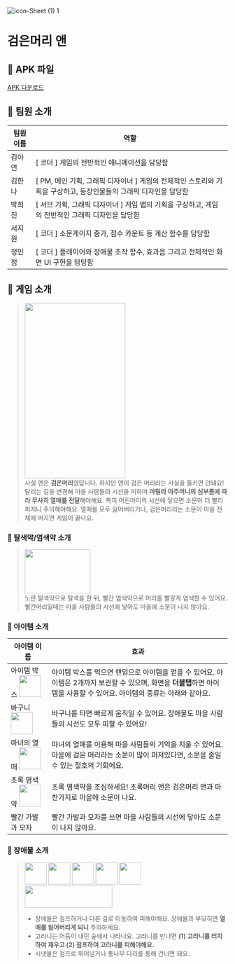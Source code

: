 ![icon-Sheet (1) 1](https://user-images.githubusercontent.com/52921222/155275309-5399e05b-f891-4a25-a9fb-2140e6ca17cf.png)
# 검은머리 앤
## 💌 APK 파일
[APK 다운로드](https://drive.google.com/file/d/1quEiAxCqelHe0NAuKCm50hYgdYj8DLaV/view?usp=drive_link)
## 💌 팀원 소개
팀원 이름 | 역할
------------- | -------------
김아연 | [ 코더 ]  게임의 전반적인 애니메이션을 담당함 
김한나 | [ PM, 메인 기획, 그래픽 디자이너 ] 게임의 전체적인 스토리와 기획을 구상하고, 등장인물들의 그래픽 디자인을 담당함
박희진 | [ 서브 기획, 그래픽 디자이너 ] 게임 맵의 기획을 구상하고, 게임의 전반적인 그래픽 디자인을 담당함
서지원 | [ 코더 ] 소문게이지 증가, 점수 카운트 등 계산 함수를 담당함
정민정 | [ 코더 ] 플레이어와 장애물 조작 함수, 효과음 그리고 전체적인 화면 UI 구현을 담당함
## 💌 게임 소개
> <img src="https://user-images.githubusercontent.com/52921222/155277264-207818e7-8b56-4bcb-9947-2053e2149a50.jpg" width="230" height="400"><br>
>사실 앤은 **검은머리**였답니다. 하지만 앤이 검은 머리라는 사실을 들키면 안돼요!  달리는 길을 변경해 마을 사람들의 시선을 피하며 **마릴라 아주머니의 심부름에 따라 무사히 열매를 전달**해야해요. 특히 어린아이의 시선에 닿으면 소문이 더 빨리 퍼지니 주의해야해요. 열매를 모두 잃어버리거나, 검은머리라는 소문이 마을 전체에 퍼지면 게임이 끝나요.
### 💌 탈색약/염색약 소개 
><img src="https://user-images.githubusercontent.com/52921222/155277727-3b27d942-dd7a-4f50-8f52-69407c44548f.jpg" width="150" height="100"><br>
>노란 탈색약으로 탈색을 한 뒤, 빨간 염색약으로 머리를 빨갛게 염색할 수 있어요. 빨간머리일때는 마을 사람들의 시선에 닿아도 마을에 소문이 나지 않아요.
### 💌 아이템 소개
아이템 이름 | 효과
------------- | -------------
아이템 박스 <img src="https://user-images.githubusercontent.com/52921222/155277601-cac3b42f-c725-416b-be82-a3f7f8da81cb.png" width="50" height="50"> | 아이템 박스를 먹으면 랜덤으로 아이템을 얻을 수 있어요. 아이템은 2개까지 보관할 수 있으며, 화면을 **더블탭**하면 아이템을 사용할 수 있어요. 아이템의 종류는 아래와 같아요.
바구니 <img src="https://user-images.githubusercontent.com/52921222/155280264-18eff71d-8daf-451c-a4a0-eadc974671ab.png" width="50" height="50"> | 바구니를 타면 빠르게 움직일 수 있어요. 장애물도 마을 사람들의 시선도 모두 피할 수 있어요!
마녀의 열매 <img src="https://user-images.githubusercontent.com/52921222/155280510-c3a52e6d-1b8a-4e1a-b2a8-02d9c79d8a7c.png" width="50" height="50"> | 마녀의 열매를 이용해 마을 사람들의 기억을 지울 수 있어요. 마을에 검은 머리라는 소문이 많이 퍼져있다면, 소문을 줄일 수 있는 절호의 기회에요.
초록 염색약 <img src="https://user-images.githubusercontent.com/52921222/155280746-b50dadde-9a01-4374-9bfb-52e2f5249e91.png" width="50" height="50"> | 초록 염색약을 조심하세요! 초록머리 앤은 검은머리 앤과 마찬가지로 마을에 소문이 나요.
빨간 가발과 모자 | 빨간 가발과 모자를 쓰면 마을 사람들의 시선에 닿아도 소문이 나지 않아요.
### 💌 장애물 소개
><img src="https://user-images.githubusercontent.com/52921222/155281080-da6009cf-0ffd-471f-94f0-ad9fffc1ce2e.png" width="50" height="50">  <img src="https://user-images.githubusercontent.com/52921222/155281099-b8380e33-b307-4fa4-9745-2954c232ab6f.png" width="50" height="50"> <img src="https://user-images.githubusercontent.com/52921222/155281132-9e7590b5-b425-4834-a143-56fc5c7c972e.png" width="50" height="50"> <img src="https://user-images.githubusercontent.com/52921222/155281148-20a6a48f-b85d-46f1-aea9-c0f2490900a8.png" width="50" height="50"> <img src="https://user-images.githubusercontent.com/52921222/155281211-4934013c-7090-458f-b1b5-cde2dcc674a7.png" width="50" height="50"> <img src="https://user-images.githubusercontent.com/52921222/155281524-7b5af24e-72a6-48b2-b168-6c313cfea40e.png" width="200" height="50"><br>
>* 장애물은 점프하거나 다른 길로 이동하여 피해야해요. 장애물과 부딪히면 **열매를 잃어버리게 되니** 주의하세요. 
>* 고라니는 어둠이 내린 숲에서 나타나요. 고라니를 만나면 **(1) 고라니를 터치하여 재우고 (2) 점프하여 고라니를 피해야해요.** 
>* 시냇물은 점프로 뛰어넘거나 통나무 다리를 통해 건너면 돼요.




